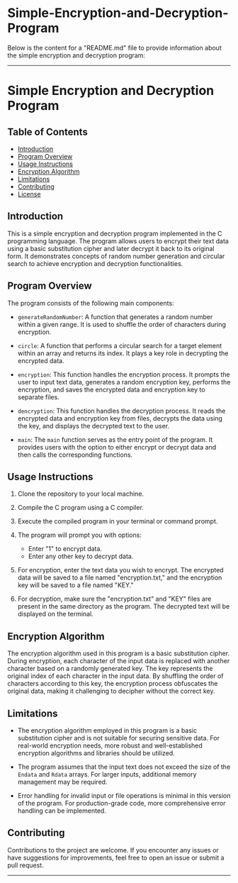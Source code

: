 # Simple-Encryption-and-Decryption-Program
Below is the content for a "README.md" file to provide information about the simple encryption and decryption program:

---

# Simple Encryption and Decryption Program


## Table of Contents

- [Introduction](#introduction)
- [Program Overview](#program-overview)
- [Usage Instructions](#usage-instructions)
- [Encryption Algorithm](#encryption-algorithm)
- [Limitations](#limitations)
- [Contributing](#contributing)
- [License](#license)

## Introduction

This is a simple encryption and decryption program implemented in the C programming language. The program allows users to encrypt their text data using a basic substitution cipher and later decrypt it back to its original form. It demonstrates concepts of random number generation and circular search to achieve encryption and decryption functionalities.

## Program Overview

The program consists of the following main components:

- `generateRandomNumber`: A function that generates a random number within a given range. It is used to shuffle the order of characters during encryption.

- `circle`: A function that performs a circular search for a target element within an array and returns its index. It plays a key role in decrypting the encrypted data.

- `encryption`: This function handles the encryption process. It prompts the user to input text data, generates a random encryption key, performs the encryption, and saves the encrypted data and encryption key to separate files.

- `dencryption`: This function handles the decryption process. It reads the encrypted data and encryption key from files, decrypts the data using the key, and displays the decrypted text to the user.

- `main`: The `main` function serves as the entry point of the program. It provides users with the option to either encrypt or decrypt data and then calls the corresponding functions.

## Usage Instructions

1. Clone the repository to your local machine.

2. Compile the C program using a C compiler.

3. Execute the compiled program in your terminal or command prompt.

4. The program will prompt you with options:
   - Enter "1" to encrypt data.
   - Enter any other key to decrypt data.

5. For encryption, enter the text data you wish to encrypt. The encrypted data will be saved to a file named "encryption.txt," and the encryption key will be saved to a file named "KEY."

6. For decryption, make sure the "encryption.txt" and "KEY" files are present in the same directory as the program. The decrypted text will be displayed on the terminal.

## Encryption Algorithm

The encryption algorithm used in this program is a basic substitution cipher. During encryption, each character of the input data is replaced with another character based on a randomly generated key. The key represents the original index of each character in the input data. By shuffling the order of characters according to this key, the encryption process obfuscates the original data, making it challenging to decipher without the correct key.

## Limitations

- The encryption algorithm employed in this program is a basic substitution cipher and is not suitable for securing sensitive data. For real-world encryption needs, more robust and well-established encryption algorithms and libraries should be utilized.

- The program assumes that the input text does not exceed the size of the `Endata` and `Rdata` arrays. For larger inputs, additional memory management may be required.

- Error handling for invalid input or file operations is minimal in this version of the program. For production-grade code, more comprehensive error handling can be implemented.

## Contributing

Contributions to the project are welcome. If you encounter any issues or have suggestions for improvements, feel free to open an issue or submit a pull request.


---

